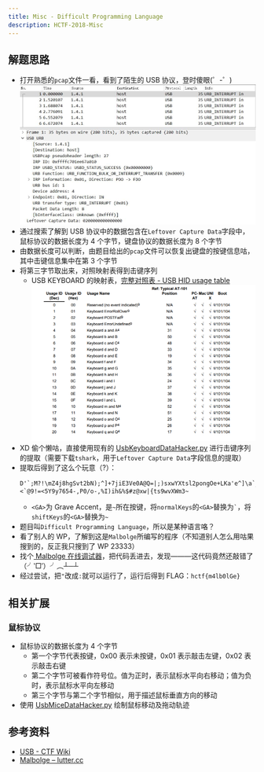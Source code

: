 ```yaml
---
title: Misc - Difficult Programming Language
description: HCTF-2018-Misc
---
```

<!--more-->

## 解题思路

- 打开熟悉的`pcap`文件一看，看到了陌生的 USB 协议，登时傻眼(゜-゜)<br>
![第一次见 USB 流量](img/difficult_programming_language01.jpg)
- 通过搜索了解到 USB 协议中的数据包含在`Leftover Capture Data`字段中，鼠标协议的数据长度为 $4$ 个字节，键盘协议的数据长度为 $8$ 个字节
- 由数据长度可以判断，由题目给出的`pcap`文件可以恢复出键盘的按键信息咕，其中击键信息集中在第 $3$ 个字节
- 将第三字节取出来，对照映射表得到击键序列
  - USB KEYBOARD 的映射表，[完整对照表 - USB HID usage table](https://www.freebsddiary.org/APC/usb_hid_usages.php)<br>
![映射表](img/difficult_programming_language02.png)
- XD 偷个懒咕，直接使用现有的 [UsbKeyboardDataHacker.py](https://github.com/WangYihang/UsbKeyboardDataHacker/blob/master/UsbKeyboardDataHacker.py) 进行击键序列的提取（需要下载`tshark`，用于`Leftover Capture Data`字段信息的提取）
- 提取后得到了这么个玩意（?）：
  ```
  D'`;M?!\mZ4j8hgSvt2bN);^]+7jiE3Ve0A@Q=|;)sxwYXtsl2pongOe+LKa'e^]\a`_X|V[Tx;"VONSRQJn1MFKJCBfFE>&<`@9!=<5Y9y7654-,P0/o-,%I)ih&%$#z@xw|{ts9wvXWm3~
  ```
  - `<GA>`为 Grave Accent，是`~`所在按键，将`normalKeys`的`<GA>`替换为`` ` ``，将`shiftKeys`的`<GA>`替换为`~`
- 题目叫`Difficult Programming Language`，所以是某种语言咯？
- 看了别人的 WP，了解到这是`Malbolge`所编写的程序（不知道别人怎么用咕果搜到的，反正我只搜到了 WP 23333）
- 找个[ Malbolge 在线调试器](https://lutter.cc/malbolge/debugger.html)，把代码丢进去，发现———这代码竟然还敲错了（╯‵□′）╯︵┴─┴
- 经过尝试，把`"`改成`:`就可以运行了，运行后得到 FLAG：`hctf{m4lb0lGe}`

## 相关扩展

### 鼠标协议

- 鼠标协议的数据长度为 $4$ 个字节
  - 第一个字节代表按键，0x00 表示未按键，0x01 表示敲击左键，0x02 表示敲击右键
  - 第二个字节可被看作符号位。值为正时，表示鼠标水平向右移动；值为负时，表示鼠标水平向左移动
  - 第三个字节与第二个字节相似，用于描述鼠标垂直方向的移动
- 使用 [UsbMiceDataHacker.py](https://github.com/WangYihang/UsbMiceDataHacker/blob/master/UsbMiceDataHacker.py) 绘制鼠标移动及拖动轨迹

## 参考资料

- [USB - CTF Wiki](https://ctf-wiki.github.io/ctf-wiki/misc/traffic/protocols/USB/)
- [Malbolge – lutter.cc](https://lutter.cc/malbolge/)